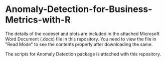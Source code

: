 # Anomaly-Detection-for-Business-Metrics-with-R

The details of the codeset and plots are included in the attached Microsoft Word Document (.docx) file in this repository. 
You need to view the file in "Read Mode" to see the contents properly after downloading the same.

The scripts for Anomaly Detection package is attached with this repository.
